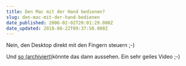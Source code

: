 ```yaml
---
title: Den Mac mit der Hand bedienen?
slug: den-mac-mit-der-hand-bedienen
date_published: 2006-02-02T20:01:29.000Z
date_updated: 2018-08-22T09:37:50.000Z
---
```


Nein, den Desktop direkt mit den Fingern steuern ;-)

Und [so  (archiviert)](http://web.archive.org/web/20060207023827/http://www.tactiva.com:80/tactapadintromoviesmall.html)könnte das dann aussehen. Ein sehr geiles Video ;-)
